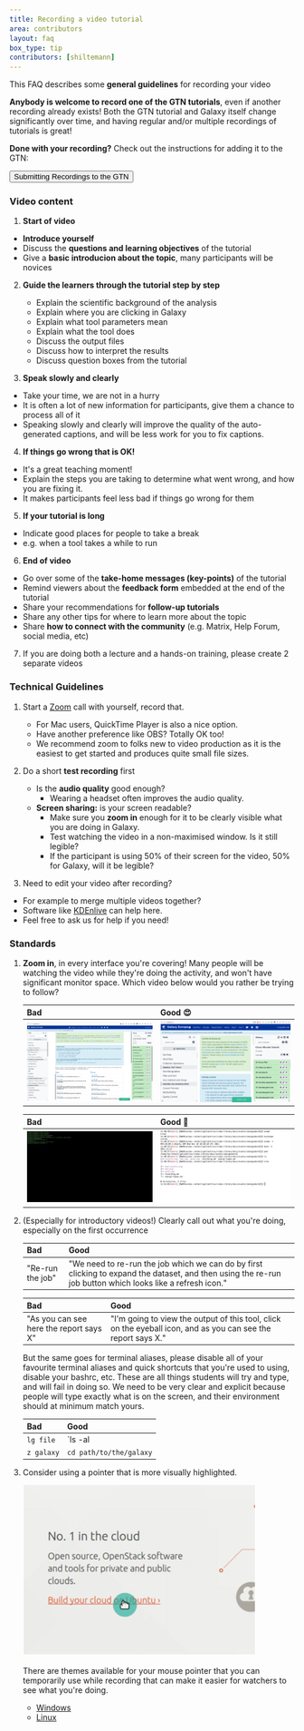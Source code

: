 ```yaml
---
title: Recording a video tutorial
area: contributors
layout: faq
box_type: tip
contributors: [shiltemann]
---
```


This FAQ describes some **general guidelines** for recording your video

**Anybody is welcome to record one of the GTN tutorials**, even if another recording already exists!
Both the GTN tutorial and Galaxy itself change significantly over time, and having regular and/or multiple recordings of tutorials is great!

**Done with your recording?** Check out the instructions for adding it to the GTN:

<a href="{% link faqs/gtn/recordings_add.md %}"><button type="button" class="btn btn-info">Submitting Recordings to the GTN</button></a>


### Video content

1. **Start of video**
  - **Introduce yourself**
  - Discuss the **questions and learning objectives** of the tutorial
  - Give a **basic introducion about the topic**, many participants will be novices

2. **Guide the learners through the tutorial step by step**
   - Explain the scientific background of the analysis
   - Explain where you are clicking in Galaxy
   - Explain what tool parameters mean
   - Explain what the tool does
   - Discuss the output files
   - Discuss how to interpret the results
   - Discuss question boxes from the tutorial

3. **Speak slowly and clearly**
  - Take your time, we are not in a hurry
  - It is often a lot of new information for participants, give them a chance to process all of it
  - Speaking slowly and clearly will improve the quality of the auto-generated captions, and will be less work for you to fix captions.

4. **If things go wrong that is OK!**
  - It's a great teaching moment!
  - Explain the steps you are taking to determine what went wrong, and how you are fixing it.
  - It makes participants feel less bad if things go wrong for them

5. **If your tutorial is long**
  - Indicate good places for people to take a break
  - e.g. when a tool takes a while to run

6. **End of video**
  - Go over some of the **take-home messages (key-points)** of the tutorial
  - Remind viewers about the **feedback form** embedded at the end of the tutorial
  - Share your recommendations for **follow-up tutorials**
  - Share any other tips for where to learn more about the topic
  - Share **how to connect with the community** (e.g. Matrix, Help Forum, social media, etc)

7. If you are doing both a lecture and a hands-on training, please create 2 separate videos


### Technical Guidelines

1. Start a [Zoom](https://zoom.us/) call with yourself, record that.
   - For Mac users, QuickTime Player is also a nice option.
   - Have another preference like OBS? Totally OK too!
   - We recommend zoom to folks new to video production as it is the easiest to get started and produces quite small file sizes.

2. Do a short **test recording** first
   - Is the **audio quality** good enough?
     - Wearing a headset often improves the audio quality.
   - **Screen sharing:** is your screen readable?
     - Make sure you **zoom in** enough for it to be clearly visible what you are doing in Galaxy.
     - Test watching the video in a non-maximised window. Is it still legible?
     - If the participant is using 50% of their screen for the video, 50% for Galaxy, will it be legible?

3. Need to edit your video after recording?
  - For example to merge multiple videos together?
  - Software like [KDEnlive](https://kdenlive.org/en/) can help here.
  - Feel free to ask us for help if you need!


### Standards

1. **Zoom in**, in every interface you're covering! Many people will be watching the video while they're doing the activity, and won't have significant monitor space. Which video below would you rather be trying to follow?

   Bad | Good 😍
   --- | ---
   ![default size screenshot of usegalaxy.eu](./images/bad.png) | ![zoomed in screenshot of usegalaxy.eu, now much more legible](./images/good.png)

   Bad | Good 🤩
   --- | ---
   ![green text on black background console with tiny font](./images/bad-console.png) | ![zoomed in screenshot of a console with high contrast black and white content](./images/good-console.png)

2. (Especially for introductory videos!) Clearly call out what you're doing, especially on the first occurrence

   Bad | Good
   --- | ---
   "Re-run the job" | "We need to re-run the job which we can do by first clicking to expand the dataset, and then using the re-run job button which looks like a refresh icon."

   Bad | Good
   --- | ---
   "As you can see here the report says X" | "I'm going to view the output of this tool, click on the eyeball icon, and as you can see the report says X."

   But the same goes for terminal aliases, please disable all of your favourite terminal aliases and quick shortcuts that you're used to using, disable your bashrc, etc. These are all things students will try and type, and will fail in doing so. We need to be very clear and explicit because people will type exactly what is on the screen, and their environment should at minimum match yours.

   Bad | Good
   --- | ---
   `lg file`| `ls -al | grep file`
   `z galaxy`| `cd path/to/the/galaxy`

3. Consider using a pointer that is more visually highlighted.

   ![mouse pointer with circle around it that follows it around](./images/mouse.png)

   There are themes available for your mouse pointer that you can temporarily use while recording that can make it easier for watchers to see what you're doing.

   - [Windows](https://www.microsoft.com/en-us/p/mouse-pointer-highlight/9p7sb9s4rq7z?activetab=pivot:overviewtab)
   - [Linux](https://askubuntu.com/questions/777896/how-do-i-highlight-my-mouse-pointer-while-screen-recording/917587#917587)


